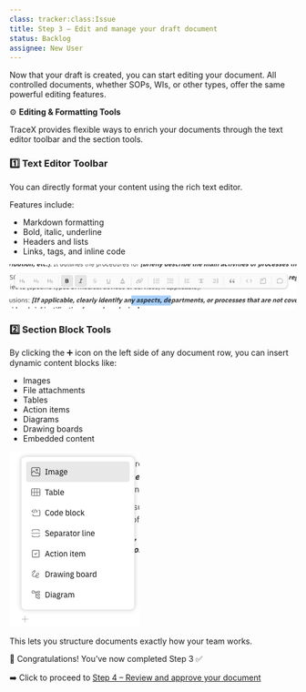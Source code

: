 ```yaml
---
class: tracker:class:Issue
title: Step 3 – Edit and manage your draft document
status: Backlog
assignee: New User
---
```


Now that your draft is created, you can start editing your document. All controlled documents, whether SOPs, WIs, or other types, offer the same powerful editing features.

⚙️ **Editing & Formatting Tools**

TraceX provides flexible ways to enrich your documents through the text editor toolbar and the section tools.

### 1️⃣ Text Editor Toolbar
You can directly format your content using the rich text editor.

Features include:
- Markdown formatting
- Bold, italic, underline
- Headers and lists
- Links, tags, and inline code

![Text Editor](https://raw.githubusercontent.com/charles-rollet/controlled-docs-test/main/assets/images/text-editor-image.png)

### 2️⃣ Section Block Tools
By clicking the ➕ icon on the left side of any document row, you can insert dynamic content blocks like:
- Images
- File attachments
- Tables
- Action items
- Diagrams
- Drawing boards
- Embedded content

![Section Tools](https://raw.githubusercontent.com/charles-rollet/controlled-docs-test/main/assets/images/section-block-tool.png)

This lets you structure documents exactly how your team works.

🎉 Congratulations! You’ve now completed Step 3 ✅

➡️ Click to proceed to [Step 4 – Review and approve your document]({{workspace_url}}/tracker/onboarding/step-4-review-and-approve)
